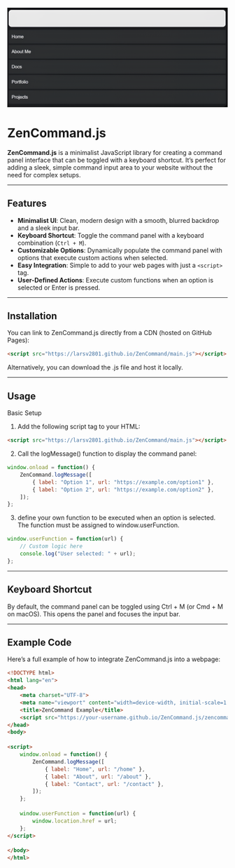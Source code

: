 ![Demo Image](https://github.com/larsv2801/ZenCommand/blob/main/ZenCommandDemoImg.png?raw=true)

# ZenCommand.js

**ZenCommand.js** is a minimalist JavaScript library for creating a command panel interface that can be toggled with a keyboard shortcut. It’s perfect for adding a sleek, simple command input area to your website without the need for complex setups.

---

## Features

- **Minimalist UI**: Clean, modern design with a smooth, blurred backdrop and a sleek input bar.
- **Keyboard Shortcut**: Toggle the command panel with a keyboard combination (`Ctrl + M`).
- **Customizable Options**: Dynamically populate the command panel with options that execute custom actions when selected.
- **Easy Integration**: Simple to add to your web pages with just a `<script>` tag.
- **User-Defined Actions**: Execute custom functions when an option is selected or Enter is pressed.

---

## Installation

You can link to ZenCommand.js directly from a CDN (hosted on GitHub Pages):

```html
<script src="https://larsv2801.github.io/ZenCommand/main.js"></script>
```
Alternatively, you can download the .js file and host it locally.

---

## Usage
Basic Setup
1. Add the following script tag to your HTML:

```html
<script src="https://larsv2801.github.io/ZenCommand/main.js"></script>
```
2. Call the logMessage() function to display the command panel:

```js
window.onload = function() {
    ZenCommand.logMessage([
        { label: "Option 1", url: "https://example.com/option1" },
        { label: "Option 2", url: "https://example.com/option2" },
    ]);
};
```
3. define your own function to be executed when an option is selected. The function must be assigned to window.userFunction.

```js
window.userFunction = function(url) {
    // Custom logic here
    console.log("User selected: " + url);
};
```

---

## Keyboard Shortcut
By default, the command panel can be toggled using Ctrl + M (or Cmd + M on macOS). This opens the panel and focuses the input bar.

---

## Example Code
Here’s a full example of how to integrate ZenCommand.js into a webpage:

```html
<!DOCTYPE html>
<html lang="en">
<head>
    <meta charset="UTF-8">
    <meta name="viewport" content="width=device-width, initial-scale=1.0">
    <title>ZenCommand Example</title>
    <script src="https://your-username.github.io/ZenCommand.js/zencommand.min.js"></script>
</head>
<body>

<script>
    window.onload = function() {
        ZenCommand.logMessage([
            { label: "Home", url: "/home" },
            { label: "About", url: "/about" },
            { label: "Contact", url: "/contact" },
        ]);
    };

    window.userFunction = function(url) {
        window.location.href = url;
    };
</script>

</body>
</html>
```

